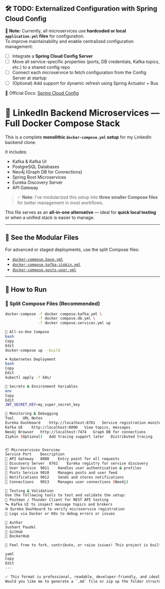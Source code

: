 ## 🛠️ TODO: Externalized Configuration with Spring Cloud Config

📌 **Note:** Currently, all microservices use **hardcoded or local `application.yml` files** for configuration.  
To improve maintainability and enable centralized configuration management:

- [ ] Integrate a **Spring Cloud Config Server**
- [ ] Move all service-specific properties (ports, DB credentials, Kafka topics, etc.) to a shared config repo
- [ ] Connect each microservice to fetch configuration from the Config Server at startup
- [ ] (Optional) Add support for dynamic refresh using Spring Actuator + Bus

🔗 Official Docs: [Spring Cloud Config](https://spring.io/projects/spring-cloud-config)

# 🐳 LinkedIn Backend Microservices — Full Docker Compose Stack

This is a complete **monolithic `docker-compose.yml` setup** for my LinkedIn backend clone.

It includes:

- Kafka & Kafka UI
- PostgreSQL Databases
- Neo4j (Graph DB for Connections)
- Spring Boot Microservices
- Eureka Discovery Server
- API Gateway

> ✅ **Note**: I’ve modularized this setup into **three smaller Compose files** for better management in most workflows.

This file serves as an **all-in-one alternative** — ideal for **quick local testing** or when a unified stack is easier to manage.

---

## 🔀 See the Modular Files

For advanced or staged deployments, use the split Compose files:

- [`docker-compose.base.yml`](./docker-compose.base.yml)
- [`docker-compose.kafka-zipkin.yml`](./docker-compose.kafka-zipkin.yml)
- [`docker-compose.posts-user.yml`](./docker-compose.posts-user.yml)

---

## 🚀 How to Run

### 🔧 Split Compose Files (Recommended)

```bash
docker-compose -f docker compose.kafka.yml \
               -f docker compose.db.yml \
               -f docker compose.services.yml up

🧱 All-in-One Compose
bash
Copy
Edit
docker-compose up --build

☸️ Kubernetes Deployment
bash
Copy
Edit
kubectl apply -f k8s/

🔐 Secrets & Environment Variables
env
Copy
Edit
JWT_SECRET_KEY=my_super_secret_key

🧠 Monitoring & Debugging
Tool	URL	Notes
Eureka Dashboard	http://localhost:8761	Service registration monitor
Kafka UI	http://localhost:8090	View topics, messages
Neo4j Browser	http://localhost:7474	Graph DB for connections
Zipkin (Optional)	Add tracing support later	Distributed tracing


📦 Microservices Overview
Service	Port	Description
🧭 API Gateway	8080	Entry point for all requests
🧬 Discovery Server	8761	Eureka registry for service discovery
👤 User Service	9011	Handles user authentication & profiles
📝 Posts Service	9010	Manages posts and user feed
🔔 Notifications	9012	Sends and stores notifications
🔗 Connections	9013	Manages user connections (Neo4j)

🧪 Testing & Validation
Use the following tools to test and validate the setup:
🧪 Postman / Thunder Client for REST API testing
🛰️ Kafka UI to inspect message topics and brokers
🌐 Eureka Dashboard to verify microservice registration
📜 Logs via Docker or K8s to debug errors or issues

👤 Author
Sushant Paudel
🔗 GitHub
🐳 DockerHub

💬 Feel free to fork, contribute, or raise issues! This project is built for learning and scale experimentation.

yaml
Copy
Edit
---

✅ This format is professional, readable, developer-friendly, and ideal for both GitHub and portfolio presentation.  
Would you like me to generate a `.md` file or zip up the folder structure too?
